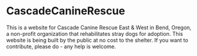 # CascadeCanineRescue
This is a website for Cascade Canine Rescue East &amp; West in Bend, Oregon, a non-profit organization that rehabilitates stray dogs for adoption. This website is being built by the public at no cost to the shelter. If you want to contribute, please do - any help is welcome. 
